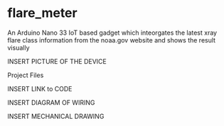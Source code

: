 # flare_meter
An Arduino Nano 33 IoT based gadget which inteorgates the latest xray flare class information from the noaa.gov website and shows the result visually

INSERT PICTURE OF THE DEVICE

Project Files 

INSERT LINK to CODE

INSERT DIAGRAM OF WIRING

INSERT MECHANICAL DRAWING

